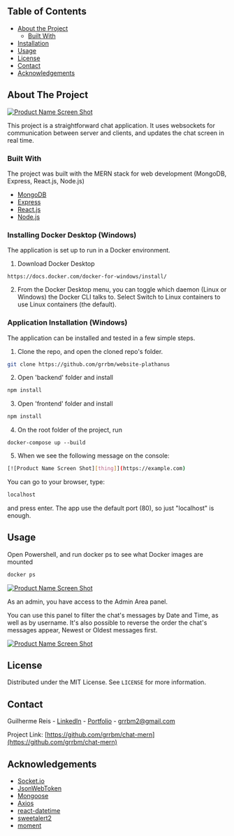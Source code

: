 <!-- TABLE OF CONTENTS -->
## Table of Contents

* [About the Project](#about-the-project)
  * [Built With](#built-with)
* [Installation](#installation)
* [Usage](#usage)
* [License](#license)
* [Contact](#contact)
* [Acknowledgements](#acknowledgements)



<!-- ABOUT THE PROJECT -->
## About The Project

[![Product Name Screen Shot][product-screenshot]](https://example.com)

This project is a straightforward chat application. It uses websockets for communication between server and clients, and updates the chat screen in real time.

### Built With
The project was built with the MERN stack for web development (MongoDB, Express, React.js, Node.js)
* [MongoDB](https://www.mongodb.com/)
* [Express](https://expressjs.com/)
* [React.js](https://reactjs.org/)
* [Node.js](https://nodejs.org/)


### Installing Docker Desktop (Windows)
The application is set up to run in a Docker environment.

1. Download Docker Desktop
 ```
https://docs.docker.com/docker-for-windows/install/
 ```
2. From the Docker Desktop menu, you can toggle which daemon (Linux or Windows) the Docker CLI talks to. Select Switch to Linux containers to use Linux containers (the default).

### Application Installation (Windows)
The application can be installed and tested in a few simple steps.

1. Clone the repo, and open the cloned repo's folder.
  ```sh
git clone https://github.com/grrbm/website-plathanus
  ```
2. Open 'backend' folder and install
  ```sh
  npm install
  ```
3. Open 'frontend' folder and install
  ```sh
  npm install
  ```
4. On the root folder of the project, run
  ```JS
  docker-compose up --build
  ```
5. When we see the following message on the console:
```sh
[![Product Name Screen Shot][thing]](https://example.com)
```
You can go to your browser, type: 
  ```sh
localhost
  ```
and press enter. The app use the default port (80), so just "localhost" is enough. 

<!-- USAGE EXAMPLES -->
## Usage

Open Powershell, and run docker ps to see what Docker images are mounted

  ```sh
docker ps
  ```
[![Product Name Screen Shot][join-screenshot]](https://example.com)

As an admin, you have access to the Admin Area panel.

You can use this panel to filter the chat's messages by Date and Time, as well as by username. It's also possible to reverse the order the chat's messages appear, Newest or Oldest messages first.

[![Product Name Screen Shot][feature-screenshot]](https://example.com)


<!-- LICENSE -->
## License

Distributed under the MIT License. See `LICENSE` for more information.



<!-- CONTACT -->
## Contact

Guilherme Reis - [LinkedIn](https://www.linkedin.com/in/guilherme-reis-1691b597/) - [Portfolio](https://guilhermereisrbm.netlify.app/) -  grrbm2@gmail.com

Project Link: [https://github.com/grrbm/chat-mern](https://github.com/grrbm/chat-mern)



<!-- ACKNOWLEDGEMENTS -->
## Acknowledgements
* [Socket.io](https://socket.io/)
* [JsonWebToken](https://www.npmjs.com/package/jsonwebtoken)
* [Mongoose](https://mongoosejs.com/)
* [Axios](https://github.com/axios/axios)
* [react-datetime](https://github.com/YouCanBookMe/react-datetime)
* [sweetalert2](https://sweetalert2.github.io/)
* [moment](https://momentjs.com/)





<!-- MARKDOWN LINKS & IMAGES -->
<!-- https://www.markdownguide.org/basic-syntax/#reference-style-links -->
[contributors-shield]: https://img.shields.io/github/contributors/othneildrew/Best-README-Template.svg?style=flat-square
[contributors-url]: https://github.com/othneildrew/Best-README-Template/graphs/contributors
[forks-shield]: https://img.shields.io/github/forks/othneildrew/Best-README-Template.svg?style=flat-square
[forks-url]: https://github.com/othneildrew/Best-README-Template/network/members
[stars-shield]: https://img.shields.io/github/stars/othneildrew/Best-README-Template.svg?style=flat-square
[stars-url]: https://github.com/othneildrew/Best-README-Template/stargazers
[issues-shield]: https://img.shields.io/github/issues/othneildrew/Best-README-Template.svg?style=flat-square
[issues-url]: https://github.com/othneildrew/Best-README-Template/issues
[license-shield]: https://img.shields.io/github/license/othneildrew/Best-README-Template.svg?style=flat-square
[license-url]: https://github.com/othneildrew/Best-README-Template/blob/master/LICENSE.txt
[linkedin-shield]: https://img.shields.io/badge/-LinkedIn-black.svg?style=flat-square&logo=linkedin&colorB=555
[linkedin-url]: https://linkedin.com/in/othneildrew
[product-screenshot]: images/screenshot.png
[feature-screenshot]: images/filterby.png
[join-screenshot]: images/joinscreen.PNG
[thing]: images/client_1.PNG
